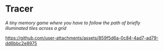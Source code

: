 # Tracer

*A tiny memory game where you have to follow the path of briefly illuminated tiles across a grid*




https://github.com/user-attachments/assets/859f5d6a-0c84-4ad7-ad79-dd6bbc2e8975

